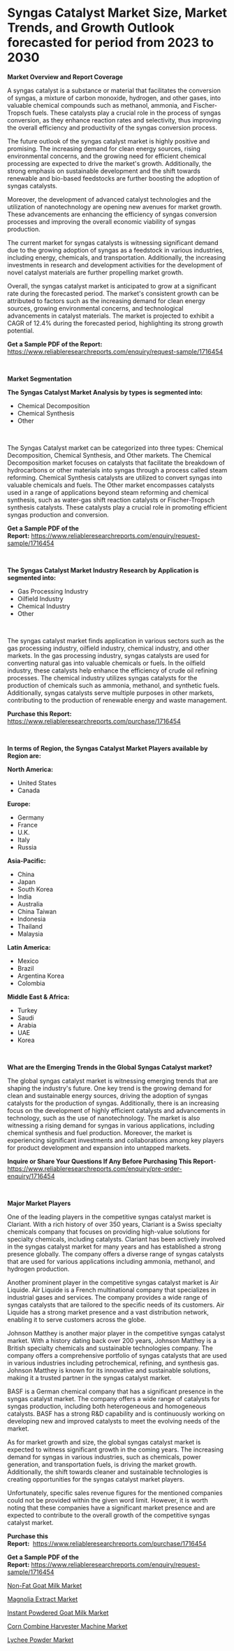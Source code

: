 <p><h1>Syngas Catalyst Market Size, Market Trends, and Growth Outlook forecasted for period from 2023 to 2030</h1></p><p><strong>Market Overview and Report Coverage</strong></p>
<p><p>A syngas catalyst is a substance or material that facilitates the conversion of syngas, a mixture of carbon monoxide, hydrogen, and other gases, into valuable chemical compounds such as methanol, ammonia, and Fischer-Tropsch fuels. These catalysts play a crucial role in the process of syngas conversion, as they enhance reaction rates and selectivity, thus improving the overall efficiency and productivity of the syngas conversion process.</p><p>The future outlook of the syngas catalyst market is highly positive and promising. The increasing demand for clean energy sources, rising environmental concerns, and the growing need for efficient chemical processing are expected to drive the market's growth. Additionally, the strong emphasis on sustainable development and the shift towards renewable and bio-based feedstocks are further boosting the adoption of syngas catalysts.</p><p>Moreover, the development of advanced catalyst technologies and the utilization of nanotechnology are opening new avenues for market growth. These advancements are enhancing the efficiency of syngas conversion processes and improving the overall economic viability of syngas production.</p><p>The current market for syngas catalysts is witnessing significant demand due to the growing adoption of syngas as a feedstock in various industries, including energy, chemicals, and transportation. Additionally, the increasing investments in research and development activities for the development of novel catalyst materials are further propelling market growth.</p><p>Overall, the syngas catalyst market is anticipated to grow at a significant rate during the forecasted period. The market's consistent growth can be attributed to factors such as the increasing demand for clean energy sources, growing environmental concerns, and technological advancements in catalyst materials. The market is projected to exhibit a CAGR of 12.4% during the forecasted period, highlighting its strong growth potential.</p></p>
<p><strong>Get a Sample PDF of the Report:</strong> <a href="https://www.reliableresearchreports.com/enquiry/request-sample/1716454">https://www.reliableresearchreports.com/enquiry/request-sample/1716454</a></p>
<p>&nbsp;</p>
<p><strong>Market Segmentation</strong></p>
<p><strong>The Syngas Catalyst Market Analysis by types is segmented into:</strong></p>
<p><ul><li>Chemical Decomposition</li><li>Chemical Synthesis</li><li>Other</li></ul></p>
<p>&nbsp;</p>
<p><p>The Syngas Catalyst market can be categorized into three types: Chemical Decomposition, Chemical Synthesis, and Other markets. The Chemical Decomposition market focuses on catalysts that facilitate the breakdown of hydrocarbons or other materials into syngas through a process called steam reforming. Chemical Synthesis catalysts are utilized to convert syngas into valuable chemicals and fuels. The Other market encompasses catalysts used in a range of applications beyond steam reforming and chemical synthesis, such as water-gas shift reaction catalysts or Fischer-Tropsch synthesis catalysts. These catalysts play a crucial role in promoting efficient syngas production and conversion.</p></p>
<p><strong>Get a Sample PDF of the Report:</strong>&nbsp;<a href="https://www.reliableresearchreports.com/enquiry/request-sample/1716454">https://www.reliableresearchreports.com/enquiry/request-sample/1716454</a></p>
<p>&nbsp;</p>
<p><strong>The Syngas Catalyst Market Industry Research by Application is segmented into:</strong></p>
<p><ul><li>Gas Processing Industry</li><li>Oilfield Industry</li><li>Chemical Industry</li><li>Other</li></ul></p>
<p>&nbsp;</p>
<p><p>The syngas catalyst market finds application in various sectors such as the gas processing industry, oilfield industry, chemical industry, and other markets. In the gas processing industry, syngas catalysts are used for converting natural gas into valuable chemicals or fuels. In the oilfield industry, these catalysts help enhance the efficiency of crude oil refining processes. The chemical industry utilizes syngas catalysts for the production of chemicals such as ammonia, methanol, and synthetic fuels. Additionally, syngas catalysts serve multiple purposes in other markets, contributing to the production of renewable energy and waste management.</p></p>
<p><strong>Purchase this Report:</strong>&nbsp; <a href="https://www.reliableresearchreports.com/purchase/1716454">https://www.reliableresearchreports.com/purchase/1716454</a></p>
<p>&nbsp;</p>
<p><strong>In terms of Region, the Syngas Catalyst Market Players available by Region are:</strong></p>
<p>
    <p> <strong> North America: </strong>
        <ul>
            <li>United States</li>
            <li>Canada</li>
        </ul>
        </p> 
    <p> <strong> Europe: </strong>
        <ul>
            <li>Germany</li>
            <li>France</li>
            <li>U.K.</li>
            <li>Italy</li>
            <li>Russia</li>
        </ul>
        </p> 
    <p> <strong> Asia-Pacific: </strong>
        <ul>
            <li>China</li>
            <li>Japan</li>
            <li>South Korea</li>
            <li>India</li>
            <li>Australia</li>
            <li>China Taiwan</li>
            <li>Indonesia</li>
            <li>Thailand</li>
            <li>Malaysia</li>
        </ul>
        </p> 
    <p> <strong> Latin America: </strong>
        <ul>
            <li>Mexico</li>
            <li>Brazil</li>
            <li>Argentina Korea</li>
            <li>Colombia</li>
        </ul>
        </p> 
    <p> <strong> Middle East & Africa: </strong>
        <ul>
            <li>Turkey</li>
            <li>Saudi</li>
            <li>Arabia</li>
            <li>UAE</li>
            <li>Korea</li>
        </ul>
    </p>
    </p>
<p>&nbsp;</p>
<p><strong>What are the Emerging Trends in the Global Syngas Catalyst market?</strong></p>
<p><p>The global syngas catalyst market is witnessing emerging trends that are shaping the industry's future. One key trend is the growing demand for clean and sustainable energy sources, driving the adoption of syngas catalysts for the production of syngas. Additionally, there is an increasing focus on the development of highly efficient catalysts and advancements in technology, such as the use of nanotechnology. The market is also witnessing a rising demand for syngas in various applications, including chemical synthesis and fuel production. Moreover, the market is experiencing significant investments and collaborations among key players for product development and expansion into untapped markets.</p></p>
<p><strong>Inquire or Share Your Questions If Any Before Purchasing This Report</strong>- <a href="https://www.reliableresearchreports.com/enquiry/pre-order-enquiry/1716454">https://www.reliableresearchreports.com/enquiry/pre-order-enquiry/1716454</a></p>
<p>&nbsp;</p>
<p><strong>Major Market Players</strong></p>
<p><p>One of the leading players in the competitive syngas catalyst market is Clariant. With a rich history of over 350 years, Clariant is a Swiss specialty chemicals company that focuses on providing high-value solutions for specialty chemicals, including catalysts. Clariant has been actively involved in the syngas catalyst market for many years and has established a strong presence globally. The company offers a diverse range of syngas catalysts that are used for various applications including ammonia, methanol, and hydrogen production.</p><p>Another prominent player in the competitive syngas catalyst market is Air Liquide. Air Liquide is a French multinational company that specializes in industrial gases and services. The company provides a wide range of syngas catalysts that are tailored to the specific needs of its customers. Air Liquide has a strong market presence and a vast distribution network, enabling it to serve customers across the globe.</p><p>Johnson Matthey is another major player in the competitive syngas catalyst market. With a history dating back over 200 years, Johnson Matthey is a British specialty chemicals and sustainable technologies company. The company offers a comprehensive portfolio of syngas catalysts that are used in various industries including petrochemical, refining, and synthesis gas. Johnson Matthey is known for its innovative and sustainable solutions, making it a trusted partner in the syngas catalyst market.</p><p>BASF is a German chemical company that has a significant presence in the syngas catalyst market. The company offers a wide range of catalysts for syngas production, including both heterogeneous and homogeneous catalysts. BASF has a strong R&D capability and is continuously working on developing new and improved catalysts to meet the evolving needs of the market.</p><p>As for market growth and size, the global syngas catalyst market is expected to witness significant growth in the coming years. The increasing demand for syngas in various industries, such as chemicals, power generation, and transportation fuels, is driving the market growth. Additionally, the shift towards cleaner and sustainable technologies is creating opportunities for the syngas catalyst market players.</p><p>Unfortunately, specific sales revenue figures for the mentioned companies could not be provided within the given word limit. However, it is worth noting that these companies have a significant market presence and are expected to contribute to the overall growth of the competitive syngas catalyst market.</p></p>
<p><strong>Purchase this Report:</strong>&nbsp;&nbsp;<a href="https://www.reliableresearchreports.com/purchase/1716454">https://www.reliableresearchreports.com/purchase/1716454</a></p>
<p></p>
<p><strong>Get a Sample PDF of the Report:</strong>&nbsp;<a href="https://www.reliableresearchreports.com/enquiry/request-sample/1716454">https://www.reliableresearchreports.com/enquiry/request-sample/1716454</a></p>
<p><p><a href="https://medium.com/@juananienow/analyzing-non-fat-goat-milk-market-global-industry-perspective-and-forecast-2023-to-2030-0046c95b1b4d">Non-Fat Goat Milk Market</a></p><p><a href="https://github.com/RichRobinson5/Market-Research-Report-List-2/blob/main/magnolia-extract-market.md">Magnolia Extract Market</a></p><p><a href="https://medium.com/@jaydonhyatt2023/instant-powdered-goat-milk-market-trends-forecast-and-competitive-analysis-to-2030-830711978a83">Instant Powdered Goat Milk Market</a></p><p><a href="https://medium.com/@santosh99915121/corn-combine-harvester-machine-market-size-market-outlook-and-market-forecast-2023-to-2030-d838f03f5d7d">Corn Combine Harvester Machine Market</a></p><p><a href="https://github.com/JameTravis/Market-Research-Report-List-2/blob/main/lychee-powder-market.md">Lychee Powder Market</a></p></p>